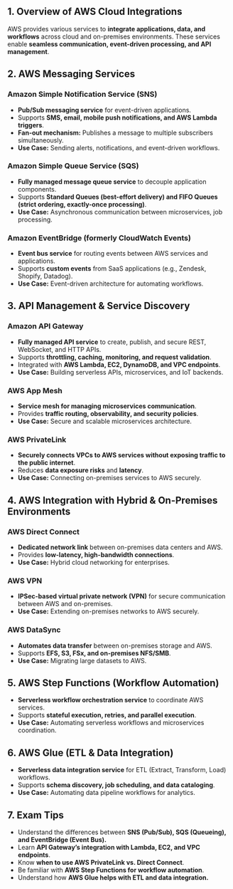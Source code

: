 ## **1. Overview of AWS Cloud Integrations**

AWS provides various services to **integrate applications, data, and workflows** across cloud and on-premises environments. These services enable **seamless communication, event-driven processing, and API management**.

## **2. AWS Messaging Services**

### **Amazon Simple Notification Service (SNS)**

- **Pub/Sub messaging service** for event-driven applications.
- Supports **SMS, email, mobile push notifications, and AWS Lambda triggers**.
- **Fan-out mechanism:** Publishes a message to multiple subscribers simultaneously.
- **Use Case:** Sending alerts, notifications, and event-driven workflows.

### **Amazon Simple Queue Service (SQS)**

- **Fully managed message queue service** to decouple application components.
- Supports **Standard Queues (best-effort delivery) and FIFO Queues (strict ordering, exactly-once processing)**.
- **Use Case:** Asynchronous communication between microservices, job processing.

### **Amazon EventBridge (formerly CloudWatch Events)**

- **Event bus service** for routing events between AWS services and applications.
- Supports **custom events** from SaaS applications (e.g., Zendesk, Shopify, Datadog).
- **Use Case:** Event-driven architecture for automating workflows.

## **3. API Management & Service Discovery**

### **Amazon API Gateway**

- **Fully managed API service** to create, publish, and secure REST, WebSocket, and HTTP APIs.
- Supports **throttling, caching, monitoring, and request validation**.
- Integrated with **AWS Lambda, EC2, DynamoDB, and VPC endpoints**.
- **Use Case:** Building serverless APIs, microservices, and IoT backends.

### **AWS App Mesh**

- **Service mesh for managing microservices communication**.
- Provides **traffic routing, observability, and security policies**.
- **Use Case:** Secure and scalable microservices architecture.

### **AWS PrivateLink**

- **Securely connects VPCs to AWS services without exposing traffic to the public internet**.
- Reduces **data exposure risks** and **latency**.
- **Use Case:** Connecting on-premises services to AWS securely.

## **4. AWS Integration with Hybrid & On-Premises Environments**

### **AWS Direct Connect**

- **Dedicated network link** between on-premises data centers and AWS.
- Provides **low-latency, high-bandwidth connections**.
- **Use Case:** Hybrid cloud networking for enterprises.

### **AWS VPN**

- **IPSec-based virtual private network (VPN)** for secure communication between AWS and on-premises.
- **Use Case:** Extending on-premises networks to AWS securely.

### **AWS DataSync**

- **Automates data transfer** between on-premises storage and AWS.
- Supports **EFS, S3, FSx, and on-premises NFS/SMB**.
- **Use Case:** Migrating large datasets to AWS.

## **5. AWS Step Functions (Workflow Automation)**

- **Serverless workflow orchestration service** to coordinate AWS services.
- Supports **stateful execution, retries, and parallel execution**.
- **Use Case:** Automating serverless workflows and microservices coordination.

## **6. AWS Glue (ETL & Data Integration)**

- **Serverless data integration service** for ETL (Extract, Transform, Load) workflows.
- Supports **schema discovery, job scheduling, and data cataloging**.
- **Use Case:** Automating data pipeline workflows for analytics.

## **7. Exam Tips**

- Understand the differences between **SNS (Pub/Sub), SQS (Queueing), and EventBridge (Event Bus).**
- Learn **API Gateway’s integration with Lambda, EC2, and VPC endpoints**.
- Know **when to use AWS PrivateLink vs. Direct Connect**.
- Be familiar with **AWS Step Functions for workflow automation**.
- Understand how **AWS Glue helps with ETL and data integration.**